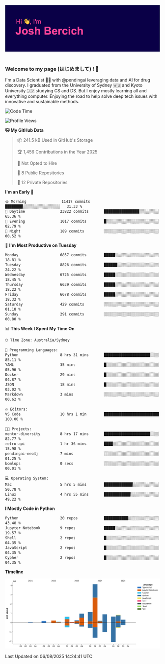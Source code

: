 
<div align="center">
<img src="profile-banner.png" />
</div>

</br>

### Welcome to my page (はじめまして) ! 🌸

I'm a Data Scientist 👨‍🔬 with @pendingai leveraging data and AI for drug discovery. I graduated from the University of Sydney 🇦🇺 and Kyoto University 🇯🇵 studying CS and DS. But I enjoy mostly learning all and everything computer. Enjoying the road to help solve deep tech issues with innovative and sustainable methods.

<!--START_SECTION:waka-->
![Code Time](http://img.shields.io/badge/Code%20Time-10%20hrs%201%20min-blue)

![Profile Views](http://img.shields.io/badge/Profile%20Views-29-blue)

**🐱 My GitHub Data** 

> 📦 241.5 kB Used in GitHub's Storage 
 > 
> 🏆 1,456 Contributions in the Year 2025
 > 
> 🚫 Not Opted to Hire
 > 
> 📜 8 Public Repositories 
 > 
> 🔑 12 Private Repositories 
 > 
**I'm an Early 🐤** 

```text
🌞 Morning                11417 commits       ████████░░░░░░░░░░░░░░░░░   31.33 % 
🌆 Daytime                23822 commits       ████████████████░░░░░░░░░   65.36 % 
🌃 Evening                1017 commits        █░░░░░░░░░░░░░░░░░░░░░░░░   02.79 % 
🌙 Night                  189 commits         ░░░░░░░░░░░░░░░░░░░░░░░░░   00.52 % 
```
📅 **I'm Most Productive on Tuesday** 

```text
Monday                   6857 commits        █████░░░░░░░░░░░░░░░░░░░░   18.81 % 
Tuesday                  8826 commits        ██████░░░░░░░░░░░░░░░░░░░   24.22 % 
Wednesday                6725 commits        █████░░░░░░░░░░░░░░░░░░░░   18.45 % 
Thursday                 6639 commits        █████░░░░░░░░░░░░░░░░░░░░   18.22 % 
Friday                   6678 commits        █████░░░░░░░░░░░░░░░░░░░░   18.32 % 
Saturday                 429 commits         ░░░░░░░░░░░░░░░░░░░░░░░░░   01.18 % 
Sunday                   291 commits         ░░░░░░░░░░░░░░░░░░░░░░░░░   00.80 % 
```


📊 **This Week I Spent My Time On** 

```text
🕑︎ Time Zone: Australia/Sydney

💬 Programming Languages: 
Python                   8 hrs 31 mins       █████████████████████░░░░   85.11 % 
YAML                     35 mins             █░░░░░░░░░░░░░░░░░░░░░░░░   05.96 % 
Docker                   29 mins             █░░░░░░░░░░░░░░░░░░░░░░░░   04.87 % 
JSON                     18 mins             █░░░░░░░░░░░░░░░░░░░░░░░░   03.02 % 
Markdown                 3 mins              ░░░░░░░░░░░░░░░░░░░░░░░░░   00.62 % 

🔥 Editors: 
VS Code                  10 hrs 1 min        █████████████████████████   100.00 % 

🐱‍💻 Projects: 
mentor-diversity         8 hrs 17 mins       █████████████████████░░░░   82.77 % 
retro-api                1 hr 36 mins        ████░░░░░░░░░░░░░░░░░░░░░   15.98 % 
pendingai-neo4j          7 mins              ░░░░░░░░░░░░░░░░░░░░░░░░░   01.25 % 
bomlops                  0 secs              ░░░░░░░░░░░░░░░░░░░░░░░░░   00.01 % 

💻 Operating System: 
Mac                      5 hrs 5 mins        █████████████░░░░░░░░░░░░   50.78 % 
Linux                    4 hrs 55 mins       ████████████░░░░░░░░░░░░░   49.22 % 
```

**I Mostly Code in Python** 

```text
Python                   20 repos            ███████████░░░░░░░░░░░░░░   43.48 % 
Jupyter Notebook         9 repos             █████░░░░░░░░░░░░░░░░░░░░   19.57 % 
Shell                    2 repos             █░░░░░░░░░░░░░░░░░░░░░░░░   04.35 % 
JavaScript               2 repos             █░░░░░░░░░░░░░░░░░░░░░░░░   04.35 % 
Cypher                   2 repos             █░░░░░░░░░░░░░░░░░░░░░░░░   04.35 % 
```



**Timeline**

![Lines of Code chart](https://raw.githubusercontent.com/JBercich/JBercich/main/assets/bar_graph.png)


 Last Updated on 06/08/2025 14:24:41 UTC
<!--END_SECTION:waka-->
